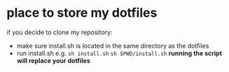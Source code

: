 # place to store my dotfiles
if you decide to clone my repository:
  * make sure install.sh is located in the same directory as the dotfiles
  * run install.sh e.g. `sh install.sh` `sh $PWD/install.sh` **running the script will replace your dotfiles**
